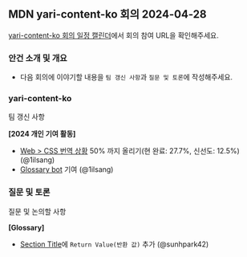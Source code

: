 ## MDN yari-content-ko 회의 2024-04-28

[yari-content-ko 회의 일정 캘린더](https://calendar.google.com/calendar/u/0/embed?src=e43bb879372391269af4ee800723136b5df9a7c01bba63f6f3798504ba6b94e7@group.calendar.google.com&ctz=Asia/Seoul)에서 회의 참여 URL을 확인해주세요.

### 안건 소개 및 개요

- 다음 회의에 이야기할 내용을 `팀 갱신 사항`과 `질문 및 토론`에 작성해주세요.

### yari-content-ko

팀 갱신 사항

**[2024 개인 기여 활동]**

- [Web > CSS 번역 상황](https://github.com/1ilsang/dev/assets/23524849/9df7f037-fcfb-4c91-a3f5-bbb9ffa01619) 50% 까지 올리기(현 완료: 27.7%, 신선도: 12.5%) (@1ilsang)
- [Glossary bot](https://github.com/line/webpack.kr/pull/748) 기여 (@1ilsang)

### 질문 및 토론

질문 및 논의할 사항

**[Glossary]**

- [Section Title](https://github.com/mdn/translated-content/blob/main/docs/ko/guides/glossary-guide.md#section-title)에 `Return Value(반환 값)` 추가 (@sunhpark42)
